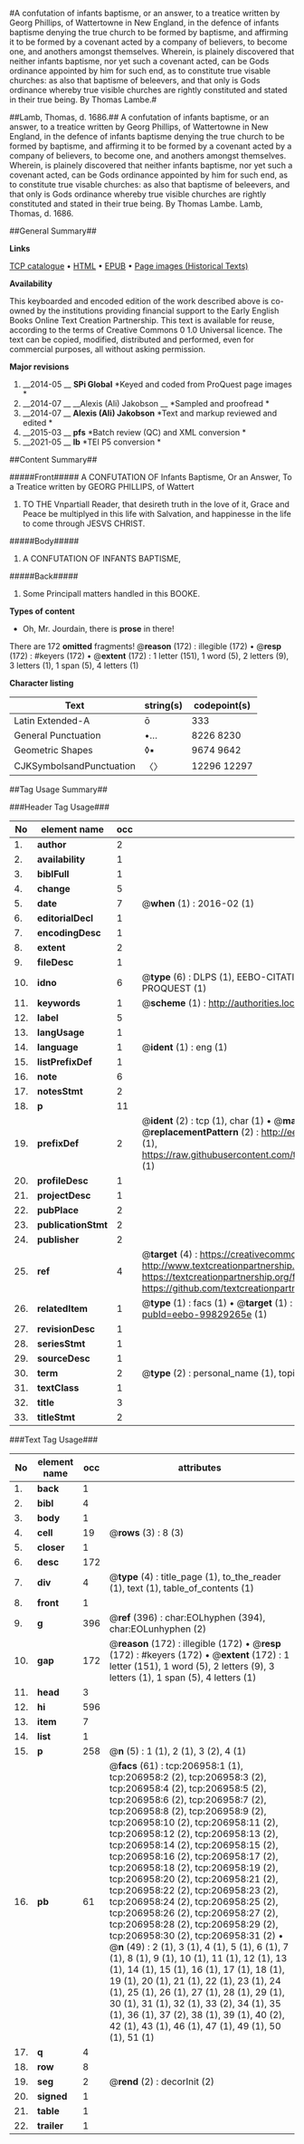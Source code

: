 #A confutation of infants baptisme, or an answer, to a treatice written by Georg Phillips, of Wattertowne in New England, in the defence of infants baptisme denying the true church to be formed by baptisme, and affirming it to be formed by a covenant acted by a company of believers, to become one, and anothers amongst themselves. Wherein, is plainely discovered that neither infants baptisme, nor yet such a covenant acted, can be Gods ordinance appointed by him for such end, as to constitute true visable churches: as also that baptisme of beleevers, and that only is Gods ordinance whereby true visible churches are rightly constituted and stated in their true being. By Thomas Lambe.#

##Lamb, Thomas, d. 1686.##
A confutation of infants baptisme, or an answer, to a treatice written by Georg Phillips, of Wattertowne in New England, in the defence of infants baptisme denying the true church to be formed by baptisme, and affirming it to be formed by a covenant acted by a company of believers, to become one, and anothers amongst themselves. Wherein, is plainely discovered that neither infants baptisme, nor yet such a covenant acted, can be Gods ordinance appointed by him for such end, as to constitute true visable churches: as also that baptisme of beleevers, and that only is Gods ordinance whereby true visible churches are rightly constituted and stated in their true being. By Thomas Lambe.
Lamb, Thomas, d. 1686.

##General Summary##

**Links**

[TCP catalogue](http://www.ota.ox.ac.uk/tcp/)  • 
[HTML](http://tei.it.ox.ac.uk/tcp/Texts-HTML/free/B25/B25603.html)  • 
[EPUB](http://tei.it.ox.ac.uk/tcp/Texts-EPUB/free/B25/B25603.epub) • 
[Page images (Historical Texts)](https://historicaltexts.jisc.ac.uk/eebo-99829265e)

**Availability**

This keyboarded and encoded edition of the work described above is co-owned by the
    institutions providing financial support to the Early English Books Online Text Creation
    Partnership. This text is available for reuse, according to the terms of  Creative Commons 0 1.0 Universal
    licence. The text can be copied, modified, distributed and performed, even for commercial
    purposes, all without asking permission.

**Major revisions**

1. __2014-05 __ __SPi Global__ *Keyed and coded from ProQuest page images *
1. __2014-07 __ __Alexis (Ali) Jakobson __ *Sampled and proofread *
1. __2014-07 __ __Alexis (Ali) Jakobson__ *Text and markup reviewed and edited *
1. __2015-03 __ __pfs__ *Batch review (QC) and XML conversion *
1. __2021-05 __ __lb__ *TEI P5 conversion *

##Content Summary##

#####Front#####
A CONFUTATION OF Infants Baptisme, Or an Answer, To a Treatice written by GEORG PHILLIPS, of Wattert
1. TO THE Vnpartiall Reader, that desireth truth in the love of it, Grace and Peace be multiplyed in this life with Salvation, and happinesse in the life to come through JESVS CHRIST.

#####Body#####

1. A CONFUTATION OF INFANTS BAPTISME,

#####Back#####

1. Some Principall matters handled in this BOOKE.

**Types of content**

  * Oh, Mr. Jourdain, there is **prose** in there!

There are 172 **omitted** fragments! 
 @__reason__ (172) : illegible (172)  •  @__resp__ (172) : #keyers (172)  •  @__extent__ (172) : 1 letter (151), 1 word (5), 2 letters (9), 3 letters (1), 1 span (5), 4 letters (1)

**Character listing**


|Text|string(s)|codepoint(s)|
|---|---|---|
|Latin Extended-A|ō|333|
|General Punctuation|•…|8226 8230|
|Geometric Shapes|◊▪|9674 9642|
|CJKSymbolsandPunctuation|〈〉|12296 12297|

##Tag Usage Summary##

###Header Tag Usage###

|No|element name|occ|attributes|
|---|---|---|---|
|1.|__author__|2||
|2.|__availability__|1||
|3.|__biblFull__|1||
|4.|__change__|5||
|5.|__date__|7| @__when__ (1) : 2016-02 (1)|
|6.|__editorialDecl__|1||
|7.|__encodingDesc__|1||
|8.|__extent__|2||
|9.|__fileDesc__|1||
|10.|__idno__|6| @__type__ (6) : DLPS (1), EEBO-CITATION (1), VID (1), EEBO-PROQUEST (1), STC (1), PROQUEST (1)|
|11.|__keywords__|1| @__scheme__ (1) : http://authorities.loc.gov/ (1)|
|12.|__label__|5||
|13.|__langUsage__|1||
|14.|__language__|1| @__ident__ (1) : eng (1)|
|15.|__listPrefixDef__|1||
|16.|__note__|6||
|17.|__notesStmt__|2||
|18.|__p__|11||
|19.|__prefixDef__|2| @__ident__ (2) : tcp (1), char (1)  •  @__matchPattern__ (2) : ([0-9\-]+):([0-9IVX]+) (1), (.+) (1)  •  @__replacementPattern__ (2) : http://eebo.chadwyck.com/downloadtiff?vid=$1&page=$2 (1), https://raw.githubusercontent.com/textcreationpartnership/Texts/master/tcpchars.xml#$1 (1)|
|20.|__profileDesc__|1||
|21.|__projectDesc__|1||
|22.|__pubPlace__|2||
|23.|__publicationStmt__|2||
|24.|__publisher__|2||
|25.|__ref__|4| @__target__ (4) : https://creativecommons.org/publicdomain/zero/1.0/ (1), http://www.textcreationpartnership.org/docs/. (1), https://textcreationpartnership.org/faq/#faq05 (1), https://github.com/textcreationpartnership (1)|
|26.|__relatedItem__|1| @__type__ (1) : facs (1)  •  @__target__ (1) : https://data.historicaltexts.jisc.ac.uk/view?pubId=eebo-99829265e (1)|
|27.|__revisionDesc__|1||
|28.|__seriesStmt__|1||
|29.|__sourceDesc__|1||
|30.|__term__|2| @__type__ (2) : personal_name (1), topical_term (1)|
|31.|__textClass__|1||
|32.|__title__|3||
|33.|__titleStmt__|2||


###Text Tag Usage###

|No|element name|occ|attributes|
|---|---|---|---|
|1.|__back__|1||
|2.|__bibl__|4||
|3.|__body__|1||
|4.|__cell__|19| @__rows__ (3) : 8 (3)|
|5.|__closer__|1||
|6.|__desc__|172||
|7.|__div__|4| @__type__ (4) : title_page (1), to_the_reader (1), text (1), table_of_contents (1)|
|8.|__front__|1||
|9.|__g__|396| @__ref__ (396) : char:EOLhyphen (394), char:EOLunhyphen (2)|
|10.|__gap__|172| @__reason__ (172) : illegible (172)  •  @__resp__ (172) : #keyers (172)  •  @__extent__ (172) : 1 letter (151), 1 word (5), 2 letters (9), 3 letters (1), 1 span (5), 4 letters (1)|
|11.|__head__|3||
|12.|__hi__|596||
|13.|__item__|7||
|14.|__list__|1||
|15.|__p__|258| @__n__ (5) : 1 (1), 2 (1), 3 (2), 4 (1)|
|16.|__pb__|61| @__facs__ (61) : tcp:206958:1 (1), tcp:206958:2 (2), tcp:206958:3 (2), tcp:206958:4 (2), tcp:206958:5 (2), tcp:206958:6 (2), tcp:206958:7 (2), tcp:206958:8 (2), tcp:206958:9 (2), tcp:206958:10 (2), tcp:206958:11 (2), tcp:206958:12 (2), tcp:206958:13 (2), tcp:206958:14 (2), tcp:206958:15 (2), tcp:206958:16 (2), tcp:206958:17 (2), tcp:206958:18 (2), tcp:206958:19 (2), tcp:206958:20 (2), tcp:206958:21 (2), tcp:206958:22 (2), tcp:206958:23 (2), tcp:206958:24 (2), tcp:206958:25 (2), tcp:206958:26 (2), tcp:206958:27 (2), tcp:206958:28 (2), tcp:206958:29 (2), tcp:206958:30 (2), tcp:206958:31 (2)  •  @__n__ (49) : 2 (1), 3 (1), 4 (1), 5 (1), 6 (1), 7 (1), 8 (1), 9 (1), 10 (1), 11 (1), 12 (1), 13 (1), 14 (1), 15 (1), 16 (1), 17 (1), 18 (1), 19 (1), 20 (1), 21 (1), 22 (1), 23 (1), 24 (1), 25 (1), 26 (1), 27 (1), 28 (1), 29 (1), 30 (1), 31 (1), 32 (1), 33 (2), 34 (1), 35 (1), 36 (1), 37 (2), 38 (1), 39 (1), 40 (2), 42 (1), 43 (1), 46 (1), 47 (1), 49 (1), 50 (1), 51 (1)|
|17.|__q__|4||
|18.|__row__|8||
|19.|__seg__|2| @__rend__ (2) : decorInit (2)|
|20.|__signed__|1||
|21.|__table__|1||
|22.|__trailer__|1||
